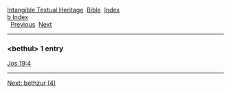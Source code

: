 [Intangible Textual Heritage](../../index)  [Bible](../index) 
[Index](index)   
[b Index](_b_)  
  [Previous](c01393)  [Next](c01395) 

------------------------------------------------------------------------

### &lt;bethul&gt; 1 entry

[Jos 19:4](../kjv/jos019.htm#004)  

------------------------------------------------------------------------

[Next: bethzur (4)](c01395)
